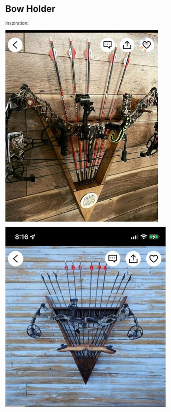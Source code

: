 # Bow Holder

Inspiration:

![inspiration 1 photo](inspiration-1.jpg)

![inspiration 2 photo](inspiration-2.jpg)

